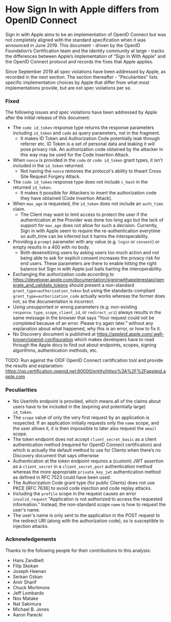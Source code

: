 How Sign In with Apple differs from OpenID Connect
==================================================

Sign in with Apple aims to be an implementation of OpenID Connect but was not completely aligned with the standard specification when it was announced in June 2019.
This document - driven by the OpenID Foundation’s Certification team and the identity community at large - tracks the differences between
Apple’s implementation of “Sign In With Apple” and the OpenID Connect protocol and records the fixes that Apple applies.

Since September 2019 all spec violations have been addressed by Apple, as recorded in the next section.
The section thereafter - "Peculiarities" lists specific implementation choices by Apple that differ from what most implementations provide, but are not spec violations per se. 

### Fixed

The following issues and spec violations have been addressed by Apple after the initial release of this document:

- The `code id_token` response type returns the response parameters including `id_token` and `code` as query parameters, not in the fragment.
    - It makes ID Token and Authorization Code potentially leak through referrer etc. ID Token is a set of personal data and leaking it will pose privacy risk. An authorization code obtained by the attacker in this way may be used for the Code Insertion Attack.
- When `nonce` is provided in the `code` or `code id_token` grant types, it isn’t included in the `id_token` returned.
    - Not having the `nonce` removes the protocol's ability to thwart Cross Site Request Forgery Attack.
- The `code id_token` response type does not include `c_hash` in the returned `id_token`.
    - It makes it possible for Attackers to insert the authorization code they have obtained (Code Insertion Attack). 
- When `max_age` is requested, the `id_token` does not include an `auth_time` claim.
    - The Client may want to limit access to protect the user if the authentication at the Provider was done too long ago but the lack of support for `max_age` does not allow for such a decision. 
      Currently, Sign in with Apple seem to require the re-authentication everytime so auth_time can be inferred but it harms the interoperability. 
- Providing a `prompt` parameter with any value (e.g. `login` or `consent`) or empty results in a 400 with no body.
    - Both desensitizing users by asking users too much action and not being able to ask for explicit consent increases the privacy risk for end users. 
      These parameters are there to enable hitting the right balance but Sign in with Apple just bails harting the interoperability. 
- Exchanging the authorization code according to https://developer.apple.com/documentation/signinwithapplerestapi/generate_and_validate_tokens should present a non-standard `grant_type=authorization_token` but using the standards-compliant `grant_type=authorization_code` actually works whereas the former does not, so the documentation is incorrect.
- Using unsupported or wrong parameters (e.g. non-existing `response_type`, `scope`, `client_id`, or `redirect_uri`) always results in the same message in the browser that says “Your request could not be completed because of an error. Please try again later.” without any explanation about what happened, why this is an error, or how to fix it.
- No Discovery document is published at https://appleid.apple.com/.well-known/openid-configuration which makes developers have to read through the Apple docs to find out about endpoints, scopes, signing algorithms, authentication methods, etc.

TODO: Run against the OIDF OpenID Connect certification tool and provide the results and explanation:
https://op.certification.openid.net:60000/entity/https%3A%2F%2Fappleid.apple.com

### Peculiarities

- No UserInfo endpoint is provided, which means all of the claims about users have to be included in the (expiring and potentially large) `id_token`.
- The `scope` value of only the very first request by an application is respected. If an application initially requests only the `name` scope, and the user allows it, it is then impossible to later also request the `email` scope.
- The token endpoint does not accept `client_secret_basic` as a client authentication method (required for OpenID Connect certification) and which is actually the default method to use for Clients when there’s no Discovery document that says otherwise
- Authentication at the token endpoint requires a (custom) JWT assertion as a `client_secret` in a `client_secret_post` authentication method whereas the more appropriate `private_key_jwt` authentication method as defined in RFC 7523 could have been used.
- The Authorization Code grant type (for public Clients) does not use PKCE [RFC 7636] to avoid code injection and code replay attacks.
- Including the `profile` scope in the request causes an error `invalid_request` "Application is not authorized to access the requested information." Instead, the non-standard scope `name` is how to request the user's name.
- The user's name is only sent to the application in the POST request to the redirect URI (along with the authorization code), so is susceptible to injection attacks.

### Acknowledgements

Thanks to the following people for their contributions to this analysis:

- Hans Zandbelt
- Filip Skokan
- Joseph Heenan
- Serkan Ozkan
- Amir Sharif
- Chuck Mortimore
- Jeff Lombardo
- Nov Matake
- Nat Sakimura
- Michael B. Jones
- Aaron Parecki
